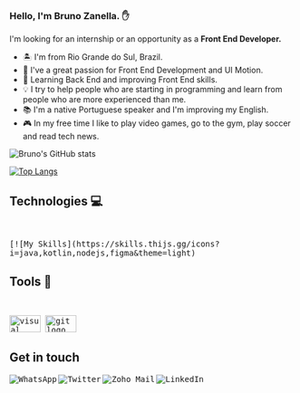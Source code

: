 ### Hello, I'm Bruno Zanella. ✋

 I'm looking for an internship or an opportunity as a <strong>Front End Developer.</strong><br>
  <ul align="left">
    <li>🏝 I'm from Rio Grande do Sul, Brazil.</li>
    <li>💜 I've a great passion for Front End Development and UI Motion.</li>
    <li>🌱 Learning Back End and improving Front End skills.</li>
    <li> 💡 I try to help people who are starting in programming and learn from people who are more experienced than me.</li>
    <li>📚 I'm a native Portuguese speaker and I'm improving my English.</li>
    <li>🎮 In my free time I like to play video games, go to the gym, play soccer and read tech news.</li>
  </ul>



![Bruno's GitHub stats](https://github-readme-stats.vercel.app/api?username=zanebru92&show_icons=true&theme=radical)

[![Top Langs](https://github-readme-stats.vercel.app/api/top-langs/?username=zanebru92&layout=compact)](https://github.com/zanebru92/github-readme-stats)

## Technologies 💻
<div style="display: inline_block">
<samp><br>
  <p align="left">
    [![My Skills](https://skills.thijs.gg/icons?i=java,kotlin,nodejs,figma&theme=light)
    
  </p>
</div>

  ## Tools 🧰

<div style="display: inline_block">
  <samp><br>
  <p align="left">
    <img src="https://cdn.jsdelivr.net/gh/devicons/devicon/icons/vscode/vscode-original.svg" height="30" width="55" alt="visual studio code logo" title="Visual Studio Code" />
    <img src="https://cdn.jsdelivr.net/gh/devicons/devicon/icons/git/git-original.svg" height="30" width="55" alt="git logo" title="Git" />
  </p>
</div>
  
  ## Get in touch
  <div style="display: inline_block">
  <samp>

  <a href="https://wa.me/5555996877247" target="_blank">
    <img align="left" src="https://img.shields.io/badge/-Whats-1c1c1c?style=for-the-badge&logo=whatsapp&logoColor=white" alt="WhatsApp">
  </a>

  <a href="https://twitter.com/zanebru92" target="_blank">
    <img align="left" src="https://img.shields.io/badge/-Twitter-1c1c1c?style=for-the-badge&logo=twitter&logoColor=white" alt="Twitter">
  </a>
  
  <a href="mailto:zanella.bruno@gmail.com?subject=Contato GitHub" target="_blank">
    <img align="left" src="https://img.shields.io/badge/-Mail-1c1c1c?style=for-the-badge&logo=gmail&logoColor=white" alt="Zoho Mail">
  </a>

  <a href="https://www.linkedin.com/in/bruno-zanella-14535b165/" target="_blank">
    <img align="left" src="https://img.shields.io/badge/-LinkedIn-1c1c1c?style=for-the-badge&logo=linkedin&logoColor=white" alt="LinkedIn">
  </a>
</div>
 
